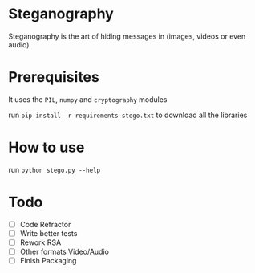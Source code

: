 # Steganography
Steganography is the art of hiding messages in (images, videos or even audio)

# Prerequisites
It uses the `PIL`, `numpy` and `cryptography` modules

run `pip install -r requirements-stego.txt` to download all the libraries

# How to use
run `python stego.py --help`

# Todo
- [ ] Code Refractor
- [ ] Write better tests
- [ ] Rework RSA
- [ ] Other formats Video/Audio
- [ ] Finish Packaging
